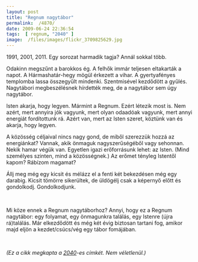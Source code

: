 ```yaml
---
layout: post
title: "Regnum nagytábor"
permalink:  /4870/ 
date: 2009-06-24 22:36:54
tags:  [ regnum, "2040" ] 
image:  /files/images/flickr_3709825629.jpg 
---
```

1991\, 2001, 2011. Egy sorozat harmadik tagja? Annál sokkal több.



<!--break-->  
Odakinn megszűnt a barokkos ég. A felhők immár teljesen eltakarták a napot. A Hármashatár-hegy mögül érkezett a vihar. A gyertyafényes templomba lassa összegyűlt mindenki. Szentmisével kezdődött a gyűlés. Nagytábori megbeszélésnek hírdették meg, de a nagytábor sem úgy nagytábor.

Isten akarja, hogy legyen. Mármint a Regnum. Ezért létezik most is. Nem azért, mert annyira jók vagyunk, mert olyan odaadóak vagyunk, mert annyi energiát fordítottunk rá. Azért van, mert az Isten szeret, köztünk van és akarja, hogy legyen.

A közösség céljaival nincs nagy gond, de miből szerezzük hozzá az energiánkat? Vannak, akik önmaguk nagyszerűségéből vagy sehonnan. Nekik hamar végük van. Egyetlen igazi erőforrásunk lehet: az Isten. (Mind személyes szinten, mind a közösségnek.) Az erőmet tényleg Istentől kapom? Rábízom magamat?

Állj meg még egy kicsit és mélázz el a fenti két bekezdésen még egy darabig. Kicsit tömörre sikerültek, de üldögélj csak a képernyő előtt és gondolkodj. Gondolkodjunk.

&nbsp;

Mi köze ennek a Regnum nagytáborhoz? Annyi, hogy ez a Regnum nagytábor: egy folyamat, egy önmagunkra találás, egy Istenre (újra rá)találás. Már elkezdődött és még két évig biztosan tartani fog, amikor majd eljön a kezdet/csúcs/vég egy tábor fomájában.

&nbsp;

<em>(Ez a cikk megkapta a </em><a href="http://www.eleklazlo.hu/2040"><em>2040</em></a><em>-es címkét. Nem véletlenül.)</em>


